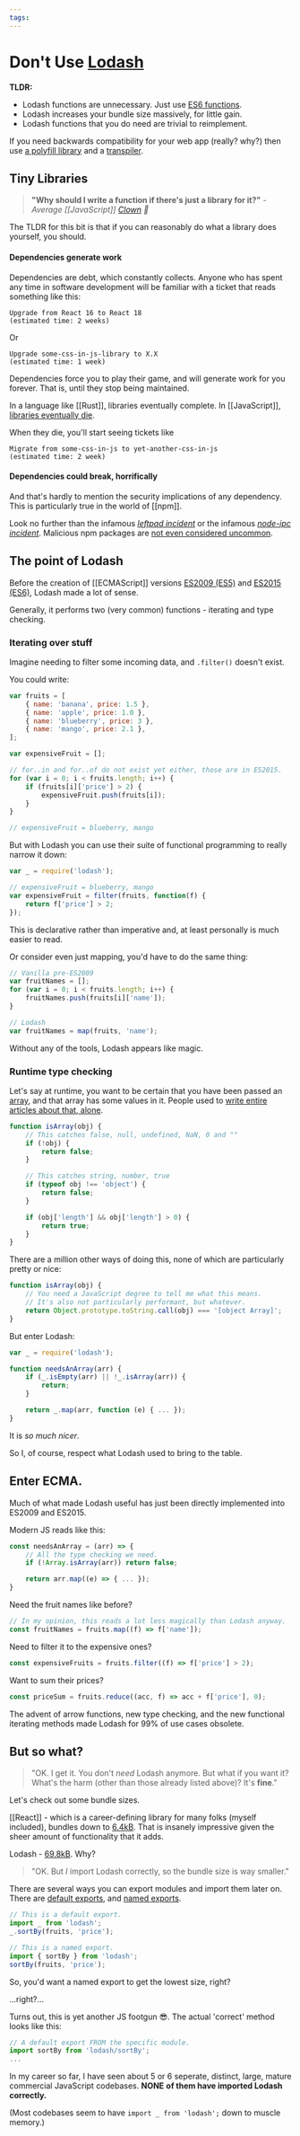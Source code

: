 ```yaml
---
tags:
---
```


# Don't Use [Lodash](https://lodash.com/)

**TLDR:**
- Lodash functions are unnecessary. Just use [ES6 functions](Arrays#Array%20ES%20Functions).
- Lodash increases your bundle size massively, for little gain.
- Lodash functions that you do need are trivial to reimplement.

If you need backwards compatibility for your web app (really? why?) then use [a polyfill library](https://github.com/zloirock/core-js) and a [transpiler](https://babeljs.io/).

## Tiny Libraries

> **"Why should I write a function if there's just a library for it?"**
> _- Average [[JavaScript]] [Clown](https://cute.engineer/) 🤡_

The TLDR for this bit is that if you can reasonably do what a library does yourself, you should.
#### Dependencies generate work

Dependencies are debt, which constantly collects. Anyone who has spent any time in software development will be familiar with a ticket that reads something like this:

```
Upgrade from React 16 to React 18
(estimated time: 2 weeks)
```
Or
```
Upgrade some-css-in-js-library to X.X
(estimated time: 1 week)
```

Dependencies force you to play their game, and will generate work for you forever. That is, until they stop being maintained.

In a language like [[Rust]], libraries eventually complete. 
In [[JavaScript]], [libraries eventually die](https://github.com/cerebral/cerebral).

When they die, you'll start seeing tickets like

```
Migrate from some-css-in-js to yet-another-css-in-js
(estimated time: 2 week)
```

#### Dependencies could break, horrifically

And that's hardly to mention the security implications of any dependency.
This is particularly true in the world of [[npm]].

Look no further than the infamous *[leftpad incident](https://qz.com/646467/how-one-programmer-broke-the-internet-by-deleting-a-tiny-piece-of-code)* or the infamous *[node-ipc incident](https://www.lunasec.io/docs/blog/node-ipc-protestware/)*.
Malicious npm packages are [not even considered uncommon](https://thehackernews.com/2023/08/malicious-npm-packages-found.html).

## The point of Lodash

Before the creation of [[ECMAScript]] versions [ES2009 (ES5)](https://www.w3schools.com/js/js_es5.asp) and [ES2015 (ES6)](https://www.w3schools.com/js/js_es6.asp), Lodash made a lot of sense.

Generally, it performs two (very common) functions - iterating and type checking.
### Iterating over stuff

Imagine needing to filter some incoming data, and `.filter()` doesn't exist.

You could write:
```javascript
var fruits = [
	{ name: 'banana', price: 1.5 },
	{ name: 'apple', price: 1.0 },
	{ name: 'blueberry', price: 3 },
	{ name: 'mango', price: 2.1 },
];

var expensiveFruit = [];

// for..in and for..of do not exist yet either, those are in ES2015.
for (var i = 0; i < fruits.length; i++) {
	if (fruits[i]['price'] > 2) {
		expensiveFruit.push(fruits[i]);
	}
}

// expensiveFruit = blueberry, mango
```

But with Lodash you can use their suite of functional programming to really narrow it down:
```javascript
var _ = require('lodash');

// expensiveFruit = blueberry, mango
var expensiveFruit = filter(fruits, function(f) {
	return f['price'] > 2;
});
```
This is declarative rather than imperative and, at least personally is much easier to read.

Or consider even just mapping, you'd have to do the same thing:
```javascript
// Vanilla pre-ES2009
var fruitNames = [];
for (var i = 0; i < fruits.length; i++) {
	fruitNames.push(fruits[i]['name']);
}

// Lodash
var fruitNames = map(fruits, 'name');
```
Without any of the tools, Lodash appears like magic.

### Runtime type checking

Let's say at runtime, you want to be certain that you have been passed an [array](#Arrays), and that array has some values in it. People used to [write entire articles about that, alone](http://blog.niftysnippets.org/2010/09/say-what.html).

```javascript
function isArray(obj) {
	// This catches false, null, undefined, NaN, 0 and ""
	if (!obj) {
		return false;
	}

	// This catches string, number, true
	if (typeof obj !== 'object') {
		return false;
	}

	if (obj['length'] && obj['length'] > 0) {
		return true;
	}
}
```
There are a million other ways of doing this, none of which are particularly pretty or nice:
```javascript
function isArray(obj) {
	// You need a JavaScript degree to tell me what this means.
	// It's also not particularly performant, but whatever.
	return Object.prototype.toString.call(obj) === '[object Array]';
}
```

But enter Lodash:
```javascript
var _ = require('lodash');

function needsAnArray(arr) {
	if (_.isEmpty(arr) || !_.isArray(arr)) {
		return;
	}

	return _.map(arr, function (e) { ... });
}
```
It is *so much nicer*.

So I, of course, respect what Lodash used to bring to the table.

## Enter ECMA.

Much of what made Lodash useful has just been directly implemented into ES2009 and ES2015.

Modern JS reads like this:
```javascript
const needsAnArray = (arr) => {
	// All the type checking we need.
	if (!Array.isArray(arr)) return false;

	return arr.map((e) => { ... });
}
```

Need the fruit names like before?
```javascript
// In my opinion, this reads a lot less magically than Lodash anyway.
const fruitNames = fruits.map((f) => f['name']);
```

Need to filter it to the expensive ones?
```javascript
const expensiveFruits = fruits.filter((f) => f['price'] > 2);
```

Want to sum their prices?
```javascript
const priceSum = fruits.reduce((acc, f) => acc + f['price'], 0);
```

The advent of arrow functions, new type checking, and the new functional iterating methods made Lodash for 99% of use cases obsolete.

## But so what?

> "OK. I get it. You don't *need* Lodash anymore. But what if you want it? What's the harm (other than those already listed above)? It's **fine**."

Let's check out some bundle sizes.

[[React]] - which is a career-defining library for many folks (myself included), bundles down to [6.4kB](https://bundlephobia.com/package/react@18.2.0). That is insanely impressive given the sheer amount of functionality that it adds.

Lodash - [69.8kB](https://bundlephobia.com/package/lodash@4.17.21). Why?

> "OK. But *I* import Lodash correctly, so the bundle size is way smaller."

There are several ways you can export modules and import them later on.
There are [default exports](https://developer.mozilla.org/en-US/docs/web/javascript/reference/statements/export#using_the_default_export), and [named exports](https://developer.mozilla.org/en-US/docs/web/javascript/reference/statements/export#using_named_exports).

```javascript
// This is a default export.
import _ from 'lodash';
_.sortBy(fruits, 'price');

// This is a named export.
import { sortBy } from 'lodash';
sortBy(fruits, 'price');
```

So, you'd want a named export to get the lowest size, right?

...right?...

Turns out, this is yet another JS footgun 😎. The actual 'correct' method looks like this:
```javascript
// A default export FROM the specific module.
import sortBy from 'lodash/sortBy';
...
```

In my career so far, I have seen about 5 or 6 seperate, distinct, large, mature commercial JavaScript codebases. **NONE** **of them have imported Lodash correctly.**

(Most codebases seem to have `import _ from 'lodash';` down to muscle memory.)

